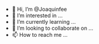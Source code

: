 - 👋 Hi, I’m @Joaquinfee
- 👀 I’m interested in ...
- 🌱 I’m currently learning ...
- 💞️ I’m looking to collaborate on ...
- 📫 How to reach me ...

<!---
Joaquinfee/Joaquinfee is a ✨ special ✨ repository because its `README.md` (this file) appears on your GitHub profile.
You can click the Preview link to take a look at your changes.
--->
